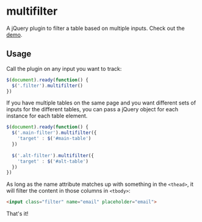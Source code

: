 multifilter
===========

A jQuery plugin to filter a table based on multiple inputs. Check out the [demo](http://tommyp.github.io/multifilter/).

## Usage

Call the plugin on any input you want to track:

```javascript
$(document).ready(function() {
  $('.filter').multifilter()
})
```

If you have multiple tables on the same page and you want different sets of inputs for the different tables, you can pass a jQuery object for each instance for each table element.

```javascript
$(document).ready(function() {
  $('.main-filter').multifilter({
    'target' : $('#main-table')
  })
  
  $('.alt-filter').multifilter({
    'target' : $('#alt-table')
  })
})
```

As long as the name attribute matches up with something in the `<thead>`, it will filter the content in those columns in `<tbody>`:

```html
<input class="filter" name="email" placeholder="email">
```

That's it!
